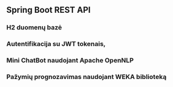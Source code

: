 ## Spring Boot REST API

### H2 duomenų bazė
### Autentifikacija su JWT tokenais, 
### Mini ChatBot naudojant Apache OpenNLP
### Pažymių prognozavimas naudojant WEKA biblioteką
